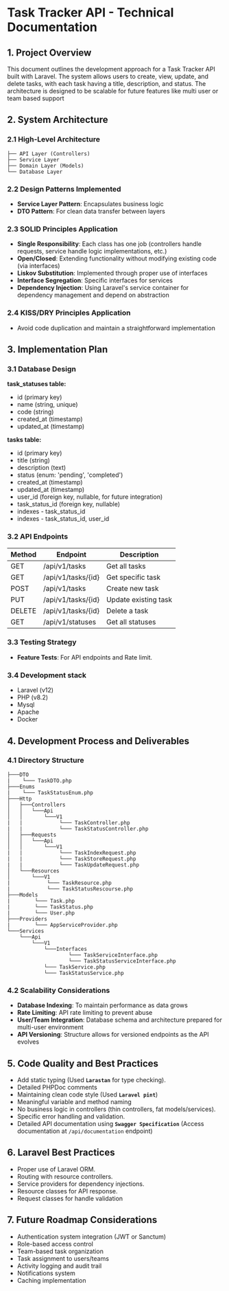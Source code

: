 # Task Tracker API - Technical Documentation

## 1. Project Overview

This document outlines the development approach for a Task Tracker API built with Laravel. 
The system allows users to create, view, update, and delete tasks, with each task having a title, description, and status.
The architecture is designed to be scalable for future features like multi user or team based support

## 2. System Architecture

### 2.1 High-Level Architecture

```
├── API Layer (Controllers)
├── Service Layer
├── Domain Layer (Models)
└── Database Layer
```

### 2.2 Design Patterns Implemented

- **Service Layer Pattern**: Encapsulates business logic
- **DTO Pattern**: For clean data transfer between layers

### 2.3 SOLID Principles Application

- **Single Responsibility**: Each class has one job (controllers handle requests, service handle logic implementations, etc.)
- **Open/Closed**: Extending functionality without modifying existing code (via interfaces)
- **Liskov Substitution**: Implemented through proper use of interfaces
- **Interface Segregation**: Specific interfaces for services
- **Dependency Injection**: Using Laravel's service container for dependency management and depend on abstraction

### 2.4 KISS/DRY Principles Application
- Avoid code duplication and maintain a straightforward implementation

## 3. Implementation Plan

### 3.1 Database Design

**task_statuses table:**
- id (primary key)
- name (string, unique)
- code (string)
- created_at (timestamp)
- updated_at (timestamp)

**tasks table:**
- id (primary key)
- title (string)
- description (text)
- status (enum: 'pending', 'completed')
- created_at (timestamp)
- updated_at (timestamp)
- user_id (foreign key, nullable, for future integration)
- task_status_id (foreign key, nullable)
- indexes - task_status_id
- indexes - task_status_id, user_id

### 3.2 API Endpoints

| Method | Endpoint          | Description          |
|--------|-------------------|----------------------|
| GET    | /api/v1/tasks     | Get all tasks        |
| GET    | /api/v1/tasks/{id} | Get specific task    |
| POST   | /api/v1/tasks     | Create new task      |
| PUT    | /api/v1/tasks/{id} | Update existing task |
| DELETE | /api/v1/tasks/{id} | Delete a task        |
| GET    | /api/v1/statuses  | Get all statuses     |

### 3.3 Testing Strategy

- **Feature Tests**: For API endpoints and Rate limit.

### 3.4 Development stack
-  Laravel (v12)
-  PHP (v8.2)
-  Mysql
-  Apache
-  Docker

## 4. Development Process and Deliverables

### 4.1 Directory Structure

```
├───DTO
|    └─── TaskDTO.php
├───Enums
|    └─── TaskStatusEnum.php
├───Http
│   ├───Controllers
│   │   └───Api
│   │       └───V1
|   |            └─── TaskController.php
|   |            └─── TaskStatusController.php
│   ├───Requests
│   │   └───Api
│   │       └───V1
|   |            └─── TaskIndexRequest.php
|   |            └─── TaskStoreRequest.php
|   |            └─── TaskUpdateRequest.php
│   └───Resources
│       └───V1
|            └─── TaskResource.php
|            └─── TaskStatusRescourse.php
├───Models
|        └─── Task.php
|        └─── TaskStatus.php
|        └─── User.php
├───Providers
|        └─── AppServiceProvider.php
└───Services
    └───Api
        └───V1
            └───Interfaces
                    └─── TaskServiceInterface.php
                    └─── TaskStatusServiceInterface.php
            └─── TaskService.php
            └─── TaskStatusService.php
```
### 4.2 Scalability Considerations

- **Database Indexing**: To maintain performance as data grows
- **Rate Limiting**: API rate limiting to prevent abuse
- **User/Team Integration**: Database schema and architecture prepared for multi-user environment
- **API Versioning**: Structure allows for versioned endpoints as the API evolves

## 5. Code Quality and Best Practices

- Add static typing (Used **`Larastan`** for type checking).
- Detailed PHPDoc comments
- Maintaining clean code style (Used **`Laravel pint`**)
- Meaningful variable and method naming
- No business logic in controllers (thin controllers, fat models/services).
- Specific error handling and validation.
- Detailed API documentation using **`Swagger Specification`** (Access documentation at `/api/documentation` endpoint) 

## 6. Laravel Best Practices

- Proper use of Laravel ORM.
- Routing with resource controllers.
- Service providers for dependency injections.
- Resource classes for API response.
- Request classes for handle validation

## 7. Future Roadmap Considerations

- Authentication system integration (JWT or Sanctum)
- Role-based access control
- Team-based task organization
- Task assignment to users/teams
- Activity logging and audit trail
- Notifications system
- Caching implementation
